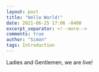 ```yaml
---
layout: post
title: "Hello World!"
date: 2021-06-25 17:06 -0400
excerpt_separator: <!--more-->
comments: true
author: "Simon"
tags: Introduction
---
```

<!--more-->
Ladies and Gentlemen, we are live!
